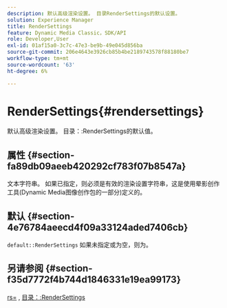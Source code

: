```yaml
---
description: 默认高级渲染设置。 目录RenderSettings的默认设置。
solution: Experience Manager
title: RenderSettings
feature: Dynamic Media Classic，SDK/API
role: Developer,User
exl-id: 01af15a0-3c7c-47e3-be9b-49e045d856ba
source-git-commit: 206e4643e3926cb85b4be2189743578f88180be7
workflow-type: tm+mt
source-wordcount: '63'
ht-degree: 6%

---
```


# RenderSettings{#rendersettings}

默认高级渲染设置。 目录：:RenderSettings的默认值。

## 属性 {#section-fa89db09aeeb420292cf783f07b8547a}

文本字符串。 如果已指定，则必须是有效的渲染设置字符串，这是使用晕影创作工具(Dynamic Media图像创作包的一部分)定义的。

## 默认 {#section-4e76784aeecd4f09a33124aded7406cb}

`default::RenderSettings` 如果未指定或为空，则为。

## 另请参阅 {#section-f35d7772f4b744d1846331e19ea99173}

[rs=](../../../../../ir-api/http-protocol/image-rendering-api-ref/c-ir-http-protocol-ref/c-ir-http-protocol-command-reference/r-ir-rs.md#reference-d20cefaaa6cd4f449d1591c87959b4cf) , [目录：:RenderSettings](../../../../../ir-api/material-cat/image-rendering-api-ref/c-ir-material-catalog/c-ir-attributes-reference/r-ir-rendersettings.md#reference-f3ae5e18095d40b2a8edef957dd82fbd)
